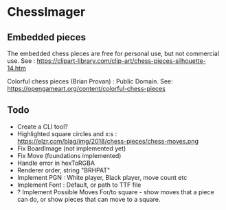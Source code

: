 # ChessImager

## Embedded pieces

The embedded chess pieces are free for personal use, but not commercial use. See : https://clipart-library.com/clip-art/chess-pieces-silhouette-14.htm

Colorful chess pieces (Brian Provan) : Public Domain. See: https://opengameart.org/content/colorful-chess-pieces

## Todo 

* Create a CLI tool?
* Highlighted square circles and x:s : https://elzr.com/blag/img/2018/chess-pieces/chess-moves.png
* Fix BoardImage (not implemented yet)
* Fix Move (foundations implemented)
* Handle error in hexToRGBA
* Renderer order, string "BRHPAT"
* Implement PGN : White player, Black player, move count etc
* Implement Font : Default, or path to TTF file
* ? Implement Possible Moves For/to square - show moves that a piece can do, or show pieces that can move to a square.
